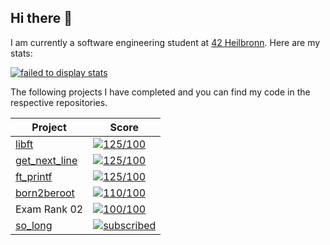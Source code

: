 ## Hi there 👋

I am currently a software engineering student at [42 Heilbronn](https://www.42heilbronn.de/en/). Here are my stats:



[![failed to display stats](https://badge42.vercel.app/api/v2/clav54d3u00110fky9m2d889w/stats?cursusId=21&coalitionId=160)](https://github.com/JaeSeoKim/badge42)



The following projects I have completed and you can find my code in the respective repositories.

|  Project  |  Score  |
|-----------|---------|
|  [libft](https://github.com/aaron-22766/0.0_libft.git)  |  [![125/100](https://badge42.vercel.app/api/v2/clav54d3u00110fky9m2d889w/project/2829023)](https://github.com/JaeSeoKim/badge42)  |
|  [get_next_line](https://github.com/aaron-22766/1.0_get_next_line.git)  |  [![125/100](https://badge42.vercel.app/api/v2/clav54d3u00110fky9m2d889w/project/2862958)](https://github.com/JaeSeoKim/badge42)  |
|  [ft_printf](https://github.com/aaron-22766/1.1_ft_printf.git)  | [![125/100](https://badge42.vercel.app/api/v2/clav54d3u00110fky9m2d889w/project/2878534)](https://github.com/JaeSeoKim/badge42)  |
|  [born2beroot](https://github.com/aaron-22766/1.2_born2beroot.git)  |  [![110/100](https://badge42.vercel.app/api/v2/clav54d3u00110fky9m2d889w/project/2893889)](https://github.com/JaeSeoKim/badge42)  |
|  Exam Rank 02  |  [![100/100](https://badge42.vercel.app/api/v2/clav54d3u00110fky9m2d889w/project/2928654)](https://github.com/JaeSeoKim/badge42)  |
|  [so_long](https://github.com/aaron-22766/2.0_so_long.git)  |  [![subscribed](https://badge42.vercel.app/api/v2/clav54d3u00110fky9m2d889w/project/2916515)](https://github.com/JaeSeoKim/badge42)  |
